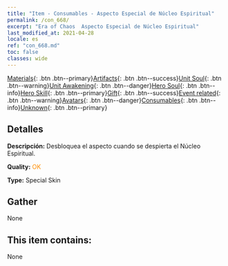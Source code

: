 ```yaml
---
title: "Item - Consumables - Aspecto Especial de Núcleo Espiritual"
permalink: /con_668/
excerpt: "Era of Chaos  Aspecto Especial de Núcleo Espiritual"
last_modified_at: 2021-04-28
locale: es
ref: "con_668.md"
toc: false
classes: wide
---
```

 [Materials](/ItemsES/){: .btn .btn--primary}[Artifacts](/ItemsES/Artifacts/){: .btn .btn--success}[Unit Soul](/ItemsES/UnitSoul/){: .btn .btn--warning}[Unit Awakening](/ItemsES/UnitAwakening/){: .btn .btn--danger}[Hero Soul](/ItemsES/HeroSoul/){: .btn .btn--info}[Hero Skill](/ItemsES/HeroSkill/){: .btn .btn--primary}[Gift](/ItemsES/Gift/){: .btn .btn--success}[Event related](/ItemsES/Events/){: .btn .btn--warning}[Avatars](/ItemsES/Avatars/){: .btn .btn--danger}[Consumables](/ItemsES/Consumables/){: .btn .btn--info}[Unknown](/ItemsES/Unknown/){: .btn .btn--primary}

## Detalles
 **Descripción:** Desbloquea el aspecto cuando se despierta el Núcleo Espiritual.

 **Quality:** <span style="color: #FF8C00">OK</span>

 **Type:** Special Skin

## Gather

  None

## This item contains:

  None

